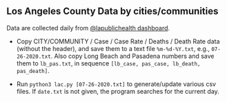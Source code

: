 ## Los Angeles County Data by cities/communities

Data are collected daily from [@lapublichealth dashboard](http://publichealth.lacounty.gov/media/Coronavirus/locations.htm). 

- Copy CITY/COMMUNITY / Case / Case Rate / Deaths / Death Rate data (without the header), and save them to a text file ``%m-%d-%Y.txt``, e.g., ``07-26-2020.txt``. Also copy Long Beach and Pasadena numbers and save them to ``lb_pas.txt``, in sequence ``[lb_case, pas_case, lb_death, pas_death]``.

- Run ``python3 lac.py [07-26-2020.txt]`` to generate/update various csv files. If ``date.txt`` is not given, the program searches for the current day. 
 

